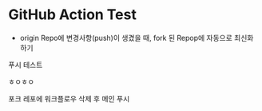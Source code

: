 # GitHub Action Test

- origin Repo에 변경사항(push)이 생겼을 때, fork 된 Repop에 자동으로 최신화 하기

푸시 테스트

ㅎㅇㅎㅇ

포크 레포에 워크플로우 삭제 후 메인 푸시
